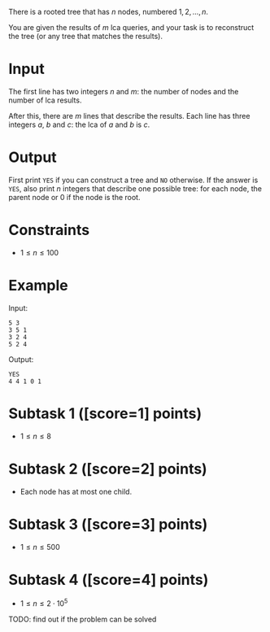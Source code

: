 There is a rooted tree that has $n$ nodes, numbered $1,2,\dots,n$.

You are given the results of $m$ lca queries, and your task is to reconstruct the tree (or any tree that matches the results).

# Input

The first line has two integers $n$ and $m$: the number of nodes and the number of lca results.

After this, there are $m$ lines that describe the results. Each line has three integers $a$, $b$ and $c$: the lca of $a$ and $b$ is $c$.

# Output

First print `YES` if you can construct a tree and `NO` otherwise. If the answer is `YES`, also print $n$ integers that describe one possible tree: for each node, the parent node or $0$ if the node is the root.

# Constraints

- $1 \le n \le 100$

# Example

Input:

```
5 3
3 5 1
3 2 4
5 2 4
```

Output:

```
YES
4 4 1 0 1
```

# Subtask 1 ([score=1] points)

- $1 \le n \le 8$

# Subtask 2 ([score=2] points)

- Each node has at most one child.

# Subtask 3 ([score=3] points)

- $1 \le n \le 500$

# Subtask 4 ([score=4] points)

- $1 \le n \le 2 \cdot 10^5$

TODO: find out if the problem can be solved
